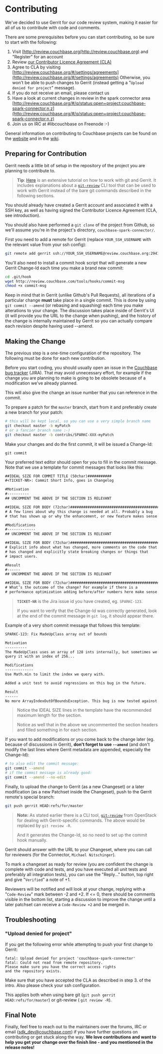 # Contributing

We've decided to use Gerrit for our code review system, making it
easier for all of us to contribute with code and comments.

There are some prerequisites before you can start contributing, so be sure to start with the following:

  1. Visit [http://review.couchbase.org(http://review.couchbase.org) and "Register" for an account
  2. Review [our Contributor Licence Agreement (CLA)](http://review.couchbase.org/static/individual_agreement.html)
  3. Agree to CLA by visiting [http://review.couchbase.org/#/settings/agreements](http://review.couchbase.org/#/settings/agreements)
     Otherwise, you won't be able to push changes to Gerrit (instead getting a "`Upload denied for project`" message).
  4. If you do not receive an email, please contact us
  5. Have a look at current changes in review in the spark connector area [http://review.couchbase.org/#/q/status:open+project:couchbase-spark-connector,n,z](http://review.couchbase.org/#/q/status:open+project:couchbase-spark-connector,n,z)
  6. Join us on IRC at #libcouchbase on Freenode :-)

General information on contributing to Couchbase projects can be found on the [website](http://developer.couchbase.com/open-source-projects#how-to-contribute-code) and in the [wiki](http://www.couchbase.com/wiki/display/couchbase/Contributing+Changes).

## Preparing for Contribution
Gerrit needs a little bit of setup in the repository of the project you are planning to contribute to.

> **Tip**: [Here](https://www.mediawiki.org/wiki/Gerrit/Tutorial) is an extensive tutorial on how to work with git and
Gerrit. It includes explanations about a [`git-review`](https://github.com/openstack-infra/git-review) CLI tool that can
be used to work with Gerrit instead of the bare git commands described in the following sections.

You should already have created a Gerrit account and associated it with a SSH key, as well as having signed the Contributor Licence Agreement (CLA, see introduction).

You should also have performed a `git clone` of the project from Github, so we'll assume you're in the project's directory, `couchbase-spark-connector/`.

First you need to add a remote for Gerrit (replace `YOUR_SSH_USERNAME` with the relevant value from your ssh config):

```bash
git remote add gerrit ssh://YOUR_SSH_USERNAME@review.couchbase.org:29418/couchbase-spark-connector.git
```

You'll also need to install a commit hook script that will generate a new Gerrit Change-Id each time you make a brand new commit:

```bash
cd .git/hook
wget http://review.couchbase.com/tools/hooks/commit-msg
chmod +x commit-msg
```

Keep in mind that in Gerrit (unlike Github's Pull Requests), all iterations of a particular change **must** take place in a single commit.
This is done by using `git commit --amend` (or rebasing and squashing) each time you make alterations to your change.
The discussion takes place inside of Gerrit's UI (it will provide you the URL to the change when pushing), and the history
of the change is internally maintained by Gerrit so you can actually compare each revision despite having used --amend.

## Making the Change
The previous step is a one-time configuration of the repository. The following must be done for each new contribution.

Before you start coding, you should usually open an issue in the [Couchbase bug tracker](https://issues.couchbase.com/projects/SPARKC/)
(JIRA). That may avoid unnecessary effort, for example if the change you are planning to make is going to be
obsolete because of a modification we've already planned.

This will also give the change an issue number that you can reference in the commit.

To prepare a patch for the `master` branch, start from it and preferably create a new branch for your patch:

```bash
# this will be kept local, so you can use a very simple branch name
git checkout master -b myPatch
# or a fancier branch name :-)
git checkout master -b contribs/SPARKC-XXX-myPatch
```

Make your changes and do the first commit, it will be issued a Change-Id:

```
git commit
```

Your preferred text editor should open for you to fill in the commit message. Note that we use a template for commit
messages that looks like this:

```txt
##IDEAL SIZE FOR COMMIT TITLE (50char)###########
#<TICKET-NR>: Commit Short Info, goes in Changelog

#Motivation
#----------
## UNCOMMENT THE ABOVE IF THE SECTION IS RELEVANT

##IDEAL SIZE FOR BODY (72char)#########################################
# A few lines about why this change is needed at all. Probably a bug
# that has shown up or why the enhancement, or new feature makes sense.

#Modifications
#-------------
## UNCOMMENT THE ABOVE IF THE SECTION IS RELEVANT

##IDEAL SIZE FOR BODY (72char)#########################################
# Explicit info about what has changed, more comments on the code that
# has changed and explicitly state breaking changes or things that
# impact users.

#Result
#------
## UNCOMMENT THE ABOVE IF THE SECTION IS RELEVANT

##IDEAL SIZE FOR BODY (72char)#########################################
# What’s the outcome of the change? For example if there is a
# performance optimization adding before/after numbers here make sense.
```

>**`TICKET-NR`** is the Jira issue id you have created, eg. `SPARKC-123`.
>
> If you want to verify that the Change-Id was correctly generated, look at the end of the commit message in `git log`,
> it should appear there.

Example of a very short commit message that follows this template:

```txt
SPARKC-123: Fix MadeUpClass array out of bounds

Motivation
----------
The MadeUpClass uses an array of 128 ints internally, but sometimes we
query it with an index of 256...

Modifications
-------------
Use Math.min to limit the index we query with.

Added a unit test to avoid regressions on this bug in the future.

Result
------
No more ArrayIndexOutOfBoundsException. This bug is now tested against.
```

> Notice the IDEAL SIZE lines in the template have the recommended maximum length for the section.
>
> Notice as well that in the above we uncommented the section headers and filled something in for each section.

If you want to add modifications or you come back to the change later (eg. because of discussions in Gerrit), **don't
forget to use `--amend`** (and don't modify the last lines where Gerrit metadata are appended, especially the Change-Id):

```bash
# to also edit the commit message:
git commit --amend
# if the commit message is already good:
git commit --amend --no-edit
```

Finally, to upload the change to Gerrit (as a new Changeset) or a later modification (as a new Patchset inside the
Changeset), push to the Gerrit remote's special branch:

```bash
git push gerrit HEAD:refs/for/master
```

> **Note:** As stated earlier there is a CLI tool, [`git-review`](https://github.com/openstack-infra/git-review)
> from OpenStack for dealing with Gerrit-specific commands. The above would be replaced by `git review -R`.
>
> And it generates the Change-Id, so no need to set up the commit hook manually.

Gerrit should answer with the URL to your Changeset, where you can call for reviewers (for the Connector, `Michael Nitschinger`).

To mark a changeset as ready for review (you are confident the change is complete with code and tests, and you have
executed all unit tests and preferably all integration tests), you can use the "Reply..." button, top right and give
"`Verified`" a note of +1.

Reviewers will be notified and will look at your change, replying with a "`Code-Review`" mark between -2 and +2.
If <= 0, there should be comments visible in the bottom list, starting a discussion to improve the change until a later
patchset can receive a `Code-Review +2` and be merged in.

## Troubleshooting
### "Upload denied for project"
If you get the following error while attempting to push your first change to Gerrit:
```
fatal: Upload denied for project 'couchbase-spark-connector'
fatal: Could not read from remote repository.
Please make sure you have the correct access rights
and the repository exists.
```

Make sure that you have accepted the CLA as described in step 3. of the intro. Also please check your ssh configuration.

This applies both when using bare git (`git push gerrit HEAD:refs/for/master`) or git-review ( `git review -R`).

## Final Note
Finally, feel free to reach out to the maintainers over the forums, IRC or email ([sdk_dev@couchbase.com](mailto:sdk_dev@couchbase.com))
if you have further questions on contributing or get stuck along the way. **We love contributions and want to help you
get your change over the finish line - and you mentioned in the release notes!**